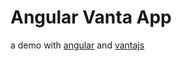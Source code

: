 # Angular Vanta App

a demo with [angular](https://angular.io) and [vantajs](https://www.vantajs.com/)
